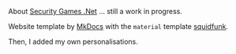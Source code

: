 About [Security Games .Net](https://www.securitygames.net/) ... still a work in progress.

Website template by [MkDocs](https://www.mkdocs.org/) with the `material` template [squidfunk](https://squidfunk.github.io/mkdocs-material/).

Then, I added my own personalisations.
